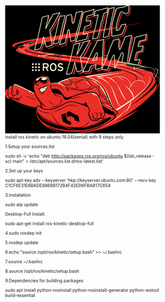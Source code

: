 ![](https://github.com/smiletoeveryone/ros_kinetic_ubuntu_16.04/blob/master/kinetic.png)
install ros kinetic on ubuntu 16.04(xenial) with 9 steps only

1.Setup your sources.list

sudo sh -c 'echo "deb http://packages.ros.org/ros/ubuntu $(lsb_release -sc) main" > /etc/apt/sources.list.d/ros-latest.list'

2.Set up your keys

sudo apt-key adv --keyserver 'hkp://keyserver.ubuntu.com:80' --recv-key C1CF6E31E6BADE8868B172B4F42ED6FBAB17C654

3.Installation

sudo atp update

Desktop-Full Install:

sudo apt-get install ros-kinetic-desktop-full

4.sudo rosdep init

5.rosdep update

6.echo "source /opt/ros/kinetic/setup.bash" >> ~/.bashrc

7.source ~/.bashrc

8.source /opt/ros/kinetic/setup.bash

9.Dependencies for building packages

sudo apt install python-rosinstall python-rosinstall-generator python-wstool build-essential
